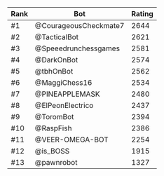 Rank|Bot|Rating
---|---|---
#1|@CourageousCheckmate7|2644
#2|@TacticalBot|2621
#3|@Speeedrunchessgames|2581
#4|@DarkOnBot|2574
#5|@tbhOnBot|2562
#6|@MaggiChess16|2534
#7|@PINEAPPLEMASK|2480
#8|@ElPeonElectrico|2437
#9|@ToromBot|2394
#10|@RaspFish|2386
#11|@VEER-OMEGA-BOT|2254
#12|@is_BOSS|1915
#13|@pawnrobot|1327

